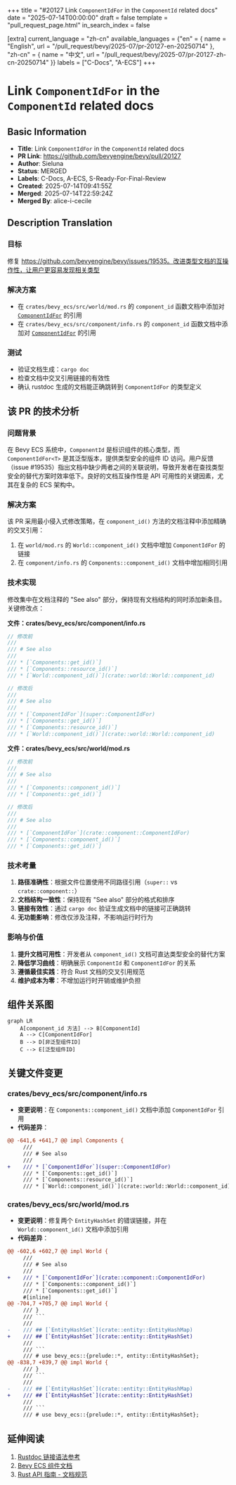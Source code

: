 +++
title = "#20127 Link `ComponentIdFor` in the `ComponentId` related docs"
date = "2025-07-14T00:00:00"
draft = false
template = "pull_request_page.html"
in_search_index = false

[extra]
current_language = "zh-cn"
available_languages = {"en" = { name = "English", url = "/pull_request/bevy/2025-07/pr-20127-en-20250714" }, "zh-cn" = { name = "中文", url = "/pull_request/bevy/2025-07/pr-20127-zh-cn-20250714" }}
labels = ["C-Docs", "A-ECS"]
+++

# Link `ComponentIdFor` in the `ComponentId` related docs

## Basic Information
- **Title**: Link `ComponentIdFor` in the `ComponentId` related docs
- **PR Link**: https://github.com/bevyengine/bevy/pull/20127
- **Author**: Sieluna
- **Status**: MERGED
- **Labels**: C-Docs, A-ECS, S-Ready-For-Final-Review
- **Created**: 2025-07-14T09:41:55Z
- **Merged**: 2025-07-14T22:59:24Z
- **Merged By**: alice-i-cecile

## Description Translation
### 目标
修复 https://github.com/bevyengine/bevy/issues/19535。改进类型文档的互操作性，让用户更容易发现相关类型

### 解决方案
- 在 `crates/bevy_ecs/src/world/mod.rs` 的 `component_id` 函数文档中添加对 [`ComponentIdFor`](crate::component::ComponentIdFor) 的引用
- 在 `crates/bevy_ecs/src/component/info.rs` 的 `component_id` 函数文档中添加对 [`ComponentIdFor`](super::ComponentIdFor) 的引用

### 测试
- 验证文档生成：`cargo doc`
- 检查文档中交叉引用链接的有效性
- 确认 rustdoc 生成的文档能正确跳转到 `ComponentIdFor` 的类型定义

## 该 PR 的技术分析

### 问题背景
在 Bevy ECS 系统中，`ComponentId` 是标识组件的核心类型，而 `ComponentIdFor<T>` 是其泛型版本，提供类型安全的组件 ID 访问。用户反馈（issue #19535）指出文档中缺少两者之间的关联说明，导致开发者在查找类型安全的替代方案时效率低下。良好的文档互操作性是 API 可用性的关键因素，尤其在复杂的 ECS 架构中。

### 解决方案
该 PR 采用最小侵入式修改策略，在 `component_id()` 方法的文档注释中添加精确的交叉引用：
1. 在 `world/mod.rs` 的 `World::component_id()` 文档中增加 `ComponentIdFor` 的链接
2. 在 `component/info.rs` 的 `Components::component_id()` 文档中增加相同引用

### 技术实现
修改集中在文档注释的 "See also" 部分，保持现有文档结构的同时添加新条目。关键修改点：

**文件：crates/bevy_ecs/src/component/info.rs**
```rust
// 修改前
///
/// # See also
///
/// * [`Components::get_id()`]
/// * [`Components::resource_id()`]
/// * [`World::component_id()`](crate::world::World::component_id)

// 修改后
///
/// # See also
///
/// * [`ComponentIdFor`](super::ComponentIdFor)
/// * [`Components::get_id()`]
/// * [`Components::resource_id()`]
/// * [`World::component_id()`](crate::world::World::component_id)
```

**文件：crates/bevy_ecs/src/world/mod.rs**
```rust
// 修改前
///
/// # See also
///
/// * [`Components::component_id()`]
/// * [`Components::get_id()`]

// 修改后
///
/// # See also
///
/// * [`ComponentIdFor`](crate::component::ComponentIdFor)
/// * [`Components::component_id()`]
/// * [`Components::get_id()`]
```

### 技术考量
1. **路径准确性**：根据文件位置使用不同路径引用（`super::` vs `crate::component::`）
2. **文档结构一致性**：保持现有 "See also" 部分的格式和排序
3. **链接有效性**：通过 `cargo doc` 验证生成文档中的链接可正确跳转
4. **无功能影响**：修改仅涉及注释，不影响运行时行为

### 影响与价值
1. **提升文档可用性**：开发者从 `component_id()` 文档可直达类型安全的替代方案
2. **降低学习曲线**：明确展示 `ComponentId` 和 `ComponentIdFor` 的关系
3. **遵循最佳实践**：符合 Rust 文档的交叉引用规范
4. **维护成本为零**：不增加运行时开销或维护负担

## 组件关系图
```mermaid
graph LR
    A[component_id 方法] --> B[ComponentId]
    A --> C[ComponentIdFor]
    B --> D[非泛型组件ID]
    C --> E[泛型组件ID]
```

## 关键文件变更

### crates/bevy_ecs/src/component/info.rs
- **变更说明**：在 `Components::component_id()` 文档中添加 `ComponentIdFor` 引用
- **代码差异**：
```diff
@@ -641,6 +641,7 @@ impl Components {
     ///
     /// # See also
     ///
+    /// * [`ComponentIdFor`](super::ComponentIdFor)
     /// * [`Components::get_id()`]
     /// * [`Components::resource_id()`]
     /// * [`World::component_id()`](crate::world::World::component_id)
```

### crates/bevy_ecs/src/world/mod.rs
- **变更说明**：修复两个 `EntityHashSet` 的错误链接，并在 `World::component_id()` 文档中添加引用
- **代码差异**：
```diff
@@ -602,6 +602,7 @@ impl World {
     ///
     /// # See also
     ///
+    /// * [`ComponentIdFor`](crate::component::ComponentIdFor)
     /// * [`Components::component_id()`]
     /// * [`Components::get_id()`]
     #[inline]
@@ -704,7 +705,7 @@ impl World {
     /// }
     /// ```
     ///
-    /// ## [`EntityHashSet`](crate::entity::EntityHashMap)
+    /// ## [`EntityHashSet`](crate::entity::EntityHashSet)
     ///
     /// ```
     /// # use bevy_ecs::{prelude::*, entity::EntityHashSet};
@@ -838,7 +839,7 @@ impl World {
     /// }
     /// ```
     ///
-    /// ## [`EntityHashSet`](crate::entity::EntityHashMap)
+    /// ## [`EntityHashSet`](crate::entity::EntityHashSet)
     ///
     /// ```
     /// # use bevy_ecs::{prelude::*, entity::EntityHashSet};
```

## 延伸阅读
1. [Rustdoc 链接语法参考](https://doc.rust-lang.org/rustdoc/linking-to-items-by-name.html)
2. [Bevy ECS 组件文档](https://docs.rs/bevy_ecs/latest/bevy_ecs/component/index.html)
3. [Rust API 指南 - 文档规范](https://rust-lang.github.io/api-guidelines/documentation.html)